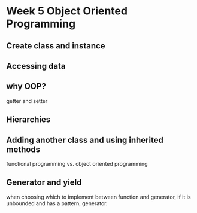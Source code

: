 # Week 5 Object Oriented Programming

## Create class and instance
## Accessing data
## why OOP?
getter and setter
## Hierarchies
## Adding another class and using inherited methods
functional programming vs. object oriented programming
## Generator and yield
when choosing which to implement between function and generator,
if it is unbounded and has a pattern, generator.
